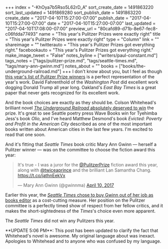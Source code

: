 +++
index = "-KhOya7b5Rso5L62rD_A"
sort_create_date = 1491863220
sort_last_updated = 1491869280
sort_publish_date = 1491863220
create_date = "2017-04-10T15:27:00-07:00"
publish_date = "2017-04-10T15:27:00-07:00"
date = "2017-04-10T15:27:00-07:00"
last_updated = "2017-04-10T17:08:00-07:00"
preview_url = "80cafd89-d71b-8e67-fec8-c06fdda77493"
name = "This year's Pulitzer Prizes were exactly right"
title = "This year's Pulitzer Prizes were exactly right"
type = "Column"
link = ""
shareimage = ""
twitterauto = "This year's Pulitzer Prizes got everything right."
facebookauto = "This year's Pulitzer Prizes got everything right."
make_image_tweet = "False"
notes_byline = ["writers/paul-constant.md"]
tags_notes = ["tags/pulitzer-prize.md", "tags/seattle-times.md", "tags/mary-ann-gwinn.md"]
notes_about = ""
books = ["books/the-underground-railroad.md"]
+++
I don't know about you, but I feel as though [this year's list of Pulitzer Prize winners](http://www.pulitzer.org/prize-winners-by-year/2017) is a perfect representation of the year's work. David Fahrenthold of the *Washington Post* did excellent work dogging Donald Trump all year long. Oakland's *East Bay Times* is a great paper that never gets recognized for its excellent work. 

And the book choices are exactly as they should be. Colson Whitehead's brilliant novel [*The Underground Railroad* absolutely deserved to win](http://www.seattlereviewofbooks.com/reviews/american-odyssey/) the prize. It's great to see Seattle poetry press Wave Books win for Tyehimba Jess's book *Olio*, and I've heard Matthew Desmond's book *Evicted: Poverty and Profit in the American City* described as one of the most important books written about American cities in the last few years. I'm excited to read that one soon.

And it's fitting that *Seattle Times* book critic Mary Ann Gwinn — herself a Pulitzer winner — was on the committee to choose the fiction award this year:

<blockquote class="twitter-tweet" data-lang="en"><p lang="en" dir="ltr">It&#39;s true - I was a juror for the <a href="https://twitter.com/PulitzerPrize">@PulitzerPrize</a> fiction award this year, along with <a href="https://twitter.com/twiceaprince">@twiceaprince</a> and the brilliant Lan Samantha Chang. <a href="https://t.co/jathnEekVx">https://t.co/jathnEekVx</a></p>&mdash; Mary Ann Gwinn (@gwinnma) <a href="https://twitter.com/gwinnma/status/851515799806267392">April 10, 2017</a></blockquote>

Earlier this year, the [*Seattle Times* chose to buy Gwinn out of her job as books editor](http://www.seattlereviewofbooks.com/notes/2017/01/09/with-mary-ann-gwinn-leaving-seattle-times-books-editor-job-what-will-happen-to-seattles-literary-scene/) as a cost-cutting measure. Her position on the Pulitzer committee is a perfectly timed show of respect from her fellow critics, and it makes the short-sightedness of the *Times*'s choice even more apparent. 

The *Seattle Times* did not win any Pulitzers this year.

<p class="footer">**UPDATE 5:06 PM**: This post has been updated to clarify the fact that Whitehead's novel is awesome. My original language about was inexact. Apologies to Whitehead and to anyone who was confused by my language.</p>